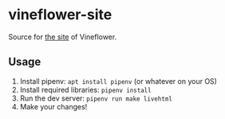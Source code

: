 # vineflower-site

Source for [the site](https://vineflower.org/) of Vineflower.

## Usage

1. Install pipenv: `apt install pipenv` (or whatever on your OS)
1. Install required libraries: `pipenv install`
1. Run the dev server: `pipenv run make livehtml`
1. Make your changes!
